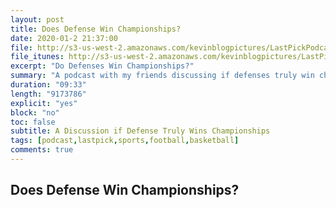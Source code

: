 ```yaml
---
layout: post
title: Does Defense Win Championships?
date: 2020-01-2 21:37:00
file: http://s3-us-west-2.amazonaws.com/kevinblogpictures/LastPickPodcastE1.mp3
file_itunes: http://s3-us-west-2.amazonaws.com/kevinblogpictures/LastPickPodcastE1.m4a
excerpt: "Do Defenses Win Championships?"
summary: "A podcast with my friends discussing if defenses truly win championships"
duration: "09:33"
length: "9173786"
explicit: "yes"
block: "no"
toc: false
subtitle: A Discussion if Defense Truly Wins Championships
tags: [podcast,lastpick,sports,football,basketball]
comments: true
---
```


## Does Defense Win Championships?
